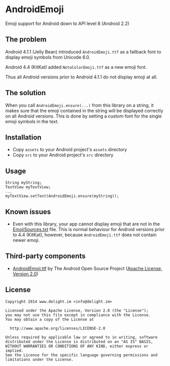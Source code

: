 # AndroidEmoji

Emoji support for Android down to API level 8 (Android 2.2)

## The problem

Android 4.1.1 (Jelly Bean) introduced `AndroidEmoji.ttf` as a fallback font to display emoji symbols from Unicode 6.0.

Android 4.4 (KitKat) added `NotoColorEmoji.ttf` as a new emoji font.

Thus all Android versions prior to Android 4.1.1 do not display emoji at all.

## The solution

When you call `AndroidEmoji.ensure(...)` from this library on a string, it makes sure that the emoji contained in the string will be displayed correctly on all Android versions. This is done by setting a custom font for the single emoji symbols in the text.

## Installation

 * Copy `assets` to your Android project's `assets` directory
 * Copy `src` to your Android project's `src` directory

## Usage

```
String myString;
TextView myTextView;
...
myTextView.setText(AndroidEmoji.ensure(myString));
```

## Known issues

 * Even with this library, your app cannot display emoji that are not in the [EmojiSources.txt](http://www.unicode.org/Public/UNIDATA/EmojiSources.txt) file. This is normal behaviour for Android versions prior to 4.4 (KitKat), however, because `AndroidEmoji.ttf` does not contain newer emoji.

## Third-party components

 * [AndroidEmoji.ttf](https://github.com/android/platform_frameworks_base/blob/514bdc3b6e62240ff4df686a7844d5ecdd9a0a66/data/fonts/AndroidEmoji.ttf) by The Android Open Source Project ([Apache License, Version 2.0](http://www.apache.org/licenses/LICENSE-2.0))

## License

```
Copyright 2014 www.delight.im <info@delight.im>

Licensed under the Apache License, Version 2.0 (the "License");
you may not use this file except in compliance with the License.
You may obtain a copy of the License at

  http://www.apache.org/licenses/LICENSE-2.0

Unless required by applicable law or agreed to in writing, software
distributed under the License is distributed on an "AS IS" BASIS,
WITHOUT WARRANTIES OR CONDITIONS OF ANY KIND, either express or implied.
See the License for the specific language governing permissions and
limitations under the License.
```